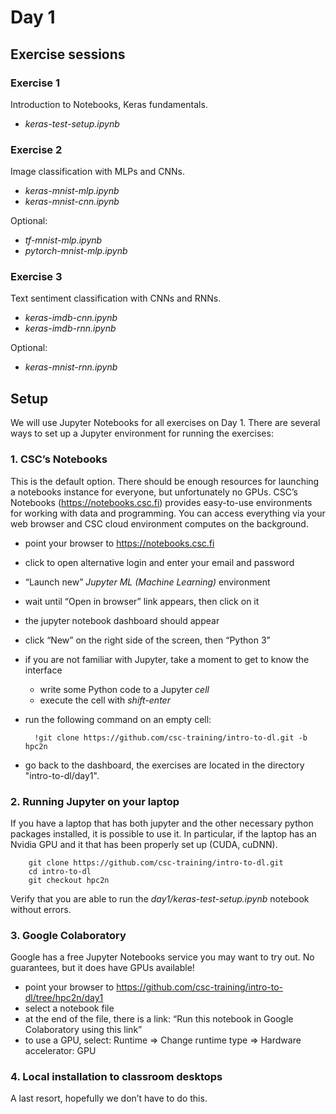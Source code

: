 # Day 1

## Exercise sessions

### Exercise 1

Introduction to Notebooks, Keras fundamentals.

* *keras-test-setup.ipynb*

### Exercise 2

Image classification with MLPs and CNNs.

* *keras-mnist-mlp.ipynb*
* *keras-mnist-cnn.ipynb*

Optional: 

* *tf-mnist-mlp.ipynb* 
* *pytorch-mnist-mlp.ipynb*

### Exercise 3

Text sentiment classification with CNNs and RNNs.

* *keras-imdb-cnn.ipynb*
* *keras-imdb-rnn.ipynb*

Optional: 

* *keras-mnist-rnn.ipynb*

## Setup

We will use Jupyter Notebooks for all exercises on Day 1. There are several ways to set up a Jupyter environment for running the exercises:

### 1. CSC’s Notebooks

This is the default option. There should be enough resources for launching a notebooks instance for everyone, but unfortunately no GPUs. CSC’s Notebooks (https://notebooks.csc.fi) provides easy-to-use environments for working with data and programming. You can access everything via your web browser and CSC cloud environment computes on the background.

* point your browser to https://notebooks.csc.fi
* click to open alternative login and enter your email and password
* “Launch new” *Jupyter ML (Machine Learning)* environment
* wait until “Open in browser” link appears, then click on it
* the jupyter notebook dashboard should appear
* click “New” on the right side of the screen, then “Python 3”
* if you are not familiar with Jupyter, take a moment to get to know the interface
    * write some Python code to a Jupyter *cell*
    * execute the cell with *shift-enter*
* run the following command on an empty cell:

        !git clone https://github.com/csc-training/intro-to-dl.git -b hpc2n

* go back to the dashboard, the exercises are located in the directory "intro-to-dl/day1".
  
### 2. Running Jupyter on your laptop

If you have a laptop that has both jupyter and the other necessary python packages installed, it is possible to use it. In particular, if the laptop has an Nvidia GPU and it that has been properly set up (CUDA, cuDNN).

        git clone https://github.com/csc-training/intro-to-dl.git
        cd intro-to-dl
        git checkout hpc2n

Verify that you are able to run the *day1/keras-test-setup.ipynb* notebook without errors.

### 3. Google Colaboratory

Google has a free Jupyter Notebooks service you may want to try out. No guarantees, but it does have GPUs available!

* point your browser to https://github.com/csc-training/intro-to-dl/tree/hpc2n/day1 
* select a notebook file
* at the end of the file, there is a link: “Run this notebook in Google Colaboratory using this link”
* to use a GPU, select: Runtime => Change runtime type => Hardware accelerator: GPU

### 4. Local installation to classroom desktops

A last resort, hopefully we don’t have to do this.
